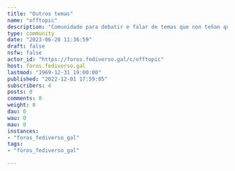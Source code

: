 ```yaml
---
title: "Outros temas" 
name: "offtopic"
description: "Comunidade para debatir e falar de temas que non teñan que ver co fediverso.**AVISO**: Pregase non usar esta comunidade para facer **spam**"
type: community
date: "2023-06-20 11:36:59"
draft: false
nsfw: false
actor_id: "https://foros.fediverso.gal/c/offtopic"
host: foros.fediverso.gal
lastmod: "1969-12-31 19:00:00"
published: "2022-12-01 17:59:05"
subscribers: 4
posts: 0
comments: 0
weight: 0
dau: 0
wau: 0
mau: 0
instances:
- "foros_fediverso_gal"
tags: 
- "foros_fediverso_gal"

---
```

